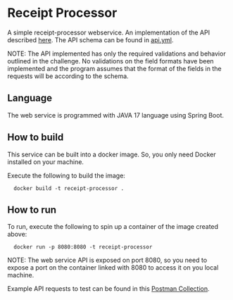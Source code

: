 # Receipt Processor

A simple receipt-processor webservice. An implementation of the API described 
[here](https://github.com/fetch-rewards/receipt-processor-challenge).
The API schema can be found in 
[api.yml](https://github.com/fetch-rewards/receipt-processor-challenge/blob/main/api.yml).

NOTE: The API implemented has only the required validations and behavior outlined in the challenge.
No validations on the field formats have been implemented and the program assumes that the format of the fields in the 
requests will be according to the schema.

## Language

The web service is programmed with JAVA 17 language using Spring Boot.

## How to build

This service can be built into a docker image. 
So, you only need Docker installed on your machine.

Execute the following to build the image:
```shell
  docker build -t receipt-processor .
```

## How to run

To run, execute the following to spin up a container of the image created above:

```shell
  docker run -p 8080:8080 -t receipt-processor
```

NOTE: The web service API is exposed on port 8080, 
so you need to expose a port on the container linked with 8080 to access it on you local machine.

Example API requests to test can be found in this [Postman Collection](Receipt-Processor.postman_collection.json).
